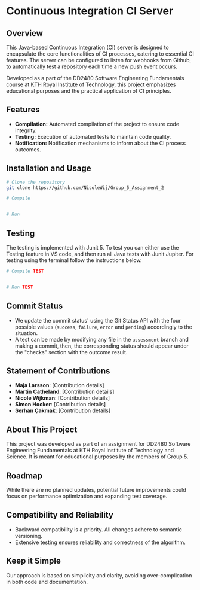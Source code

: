 # Continuous Integration CI Server

## Overview
This Java-based Continuous Integration (CI) server is designed to encapsulate the core functionalities of CI processes, catering to essential CI features. The server can be configured to listen for webhooks from Github, to automatically test a repository each time a new push event occurs.

Developed as a part of the DD2480 Software Engineering Fundamentals course at KTH Royal Institute of Technology, this project emphasizes educational purposes and the practical application of CI principles.

## Features
- **Compilation:** Automated compilation of the project to ensure code integrity.
- **Testing:** Execution of automated tests to maintain code quality.
- **Notification:** Notification mechanisms to inform about the CI process outcomes.

## Installation and Usage
```bash
# Clone the repository
git clone https://github.com/NicoleWij/Group_5_Assignment_2

# Compile


# Run


```

## Testing
The testing is implemented with Junit 5. To test you can either use the Testing feature in VS code, and then run all Java tests with Junit Jupiter. For testing using the terminal follow the instructions below.

```bash
# Compile TEST 


# Run TEST

```

## Commit Status 
- We update the commit status' using the Git Status API with the four possible values (`success`, `failure`, `error` and `pending`) accordingly to the situation.
- A test can be made by modifying any file in the `assessment` branch and making a commit, then, the corresponding status should appear under the "checks" section with the outcome result.


## Statement of Contributions
- **Maja Larsson**: [Contribution details]
- **Martin Catheland**: [Contribution details]
- **Nicole Wijkman**: [Contribution details]
- **Simon Hocker**: [Contribution details]
- **Serhan Çakmak**: [Contribution details]

## About This Project
This project was developed as part of an assignment for DD2480 Software Engineering Fundamentals at KTH Royal Institute of Technology and Science. It is meant for educational purposes by the members of Group 5.

## Roadmap
While there are no planned updates, potential future improvements could focus on performance optimization and expanding test coverage.

## Compatibility and Reliability
- Backward compatibility is a priority. All changes adhere to semantic versioning.
- Extensive testing ensures reliability and correctness of the algorithm.

## Keep it Simple
Our approach is based on simplicity and clarity, avoiding over-complication in both code and documentation.
